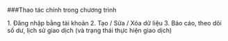###Thao tác chính trong chương trình
<!-- nội đung đang được cập nhật -->
1️. Đăng nhập bằng tài khoản 
2. Tạo / Sửa / Xóa dữ liệu
3. Báo cáo, theo dõi số dư, lịch sử giao dịch (và trạng thái thực hiện giao dịch) 